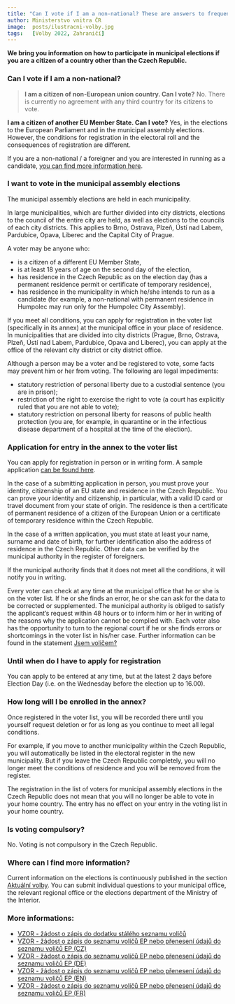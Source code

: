 ```yaml
---
title: "Can I vote if I am a non-national? These are answers to frequently asked questions"
author: Ministerstvo vnitra ČR
image: 	posts/ilustracni-volby.jpg
tags:   [Volby 2022, Zahraničí]
---
```


**We bring you information on how to participate in municipal elections if you are a citizen of a country other than the Czech Republic.**

### Can I vote if I am a non-national?
>**I am a citizen of non-European union country. Can I vote?**
No. There is currently no agreement with any third country for its citizens to vote.

**I am a citizen of another EU Member State. Can I vote?**
Yes, in the elections to the European Parliament and in the municipal assembly elections. However, the conditions for registration in the electoral roll and the consequences of registration are different.

If you are a non-national / a foreigner and you are interested in running as a candidate, [you can find more information here](https://www.mvcr.cz/volby/clanek/jsem-cizinec-for-foreigners.aspx).

### I want to vote in the municipal assembly elections

The municipal assembly elections are held in each municipality.

In large municipalities, which are further divided into city districts, elections to the council of the entire city are held, as well as elections to the councils of each city districts. This applies to Brno, Ostrava, Plzeň, Ústí nad Labem, Pardubice, Opava, Liberec and the Capital City of Prague.

A voter may be anyone who:
- is a citizen of a different EU Member State,
- is at least 18 years of age on the second day of the election,
- has residence in the Czech Republic as on the election day (has a permanent residence permit or certificate of temporary residence),
- has residence in the municipality in which he/she intends to run as a candidate (for example, a non-national with permanent residence in Humpolec may run only for the Humpolec City Assembly).
 
If you meet all conditions, you can apply for registration in the voter list (specifically in its annex) at the municipal office in your place of residence. In municipalities that are divided into city districts (Prague, Brno, Ostrava, Plzeň, Ústí nad Labem, Pardubice, Opava and Liberec), you can apply at the office of the relevant city district or city district office.

Although a person may be a voter and be registered to vote, some facts may prevent him or her from voting. The following are legal impediments:
- statutory restriction of personal liberty due to a custodial sentence (you are in prison);
- restriction of the right to exercise the right to vote (a court has explicitly ruled that you are not able to vote);
- statutory restriction on personal liberty for reasons of public health protection (you are, for example, in quarantine or in the infectious disease department of a hospital at the time of the election).

### Application for entry in the annex to the voter list

You can apply for registration in person or in writing form. A sample application [can be found here](https://www.mvcr.cz/volby/soubor/vzor-zadost-o-zapis-do-dodatku-staleho-seznamu-volicu.aspx).

In the case of a submitting application in person, you must prove your identity, citizenship of an EU state and residence in the Czech Republic. You can prove your identity and citizenship, in particular, with a valid ID card or travel document from your state of origin. The residence is then a certificate of permanent residence of a citizen of the European Union or a certificate of temporary residence within the Czech Republic.

In the case of a written application, you must state at least your name, surname and date of birth, for further identification also the address of residence in the Czech Republic. Other data can be verified by the municipal authority in the register of foreigners.

If the municipal authority finds that it does not meet all the conditions, it will notify you in writing.

Every voter can check at any time at the municipal office that he or she is on the voter list. If he or she finds an error, he or she can ask for the data to be corrected or supplemented. The municipal authority is obliged to satisfy the applicant’s request within 48 hours or to inform him or her in writing of the reasons why the application cannot be complied with. Each voter also has the opportunity to turn to the regional court if he or she finds errors or shortcomings in the voter list in his/her case. Further information can be found in the statement [Jsem voličem?](https://www.mvcr.cz/volby/clanek/jsem-volicem.aspx)

### Until when do I have to apply for registration
You can apply to be entered at any time, but at the latest 2 days before Election Day (i.e. on the Wednesday before the election up to 16.00).

### How long will I be enrolled in the annex?
Once registered in the voter list, you will be recorded there until you yourself request deletion or for as long as you continue to meet all legal conditions.

For example, if you move to another municipality within the Czech Republic, you will automatically be listed in the electoral register in the new municipality. But if you leave the Czech Republic completely, you will no longer meet the conditions of residence and you will be removed from the register.

The registration in the list of voters for municipal assembly elections in the Czech Republic does not mean that you will no longer be able to vote in your home country. The entry has no effect on your entry in the voting list in your home country.

### Is voting compulsory?

No. Voting is not compulsory in the Czech Republic.

### Where can I find more information?

Current information on the elections is continuously published in the section [Aktuální volby](https://www.mvcr.cz/volby/vyhlasene-volby.aspx). You can submit individual questions to your municipal office, the relevant regional office or the elections department of the Ministry of the Interior.

### More informations:
- [VZOR - žádost o zápis do dodatku stálého seznamu voličů](https://www.mvcr.cz/volby/soubor/vzor-zadost-o-zapis-do-dodatku-staleho-seznamu-volicu.aspx)
- [VZOR - žádost o zápis do seznamu voličů EP nebo přenesení údajů do seznamu voličů EP (CZ)](https://www.mvcr.cz/volby/soubor/vzor-zadost-o-zapis-do-seznamu-volicu-ep-nebo-preneseni-udaju-do-seznamu-volicu-ep-cz.aspx)
- [VZOR - žádost o zápis do seznamu voličů EP nebo přenesení údajů do seznamu voličů EP (DE)](https://www.mvcr.cz/volby/soubor/vzor-zadost-o-zapis-do-seznamu-volicu-ep-nebo-preneseni-udaju-do-seznamu-volicu-ep-de.aspx)
- [VZOR - žádost o zápis do seznamu voličů EP nebo přenesení údajů do seznamu voličů EP (EN)](https://www.mvcr.cz/volby/soubor/vzor-zadost-o-zapis-do-seznamu-volicu-ep-nebo-preneseni-udaju-do-seznamu-volicu-ep-en.aspx)
- [VZOR - žádost o zápis do seznamu voličů EP nebo přenesení údajů do seznamu voličů EP (FR)](https://www.mvcr.cz/volby/soubor/vzor-zadost-o-zapis-do-seznamu-volicu-ep-nebo-preneseni-udaju-do-seznamu-volicu-ep-fr.aspx)
